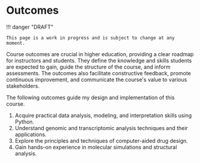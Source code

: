 # Outcomes

!!! danger "DRAFT"

    This page is a work in progress and is subject to change at any moment.

Course outcomes are crucial in higher education, providing a clear roadmap for instructors and students.
They define the knowledge and skills students are expected to gain, guide the structure of the course, and inform assessments.
The outcomes also facilitate constructive feedback, promote continuous improvement, and communicate the course's value to various stakeholders.

The following outcomes guide my design and implementation of this course.

1.  Acquire practical data analysis, modeling, and interpretation skills using Python.
2.  Understand genomic and transcriptomic analysis techniques and their applications.
3.  Explore the principles and techniques of computer-aided drug design.
4.  Gain hands-on experience in molecular simulations and structural analysis.
